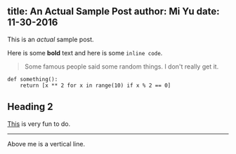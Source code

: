 title: An Actual Sample Post
author: Mi Yu
date: 11-30-2016
---
This is an *actual* sample post.

Here is some **bold** text and here is some `inline code`.

> Some famous people said some random things. I don't really get it.

    def something():
        return [x ** 2 for x in range(10) if x % 2 == 0]

## Heading 2

[This](https://github.com/trentm/python-markdown2) is very fun to do.

---

Above me is a vertical line.
